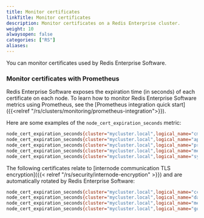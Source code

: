 ```yaml
---
title: Monitor certificates
linkTitle: Monitor certificates
description: Monitor certificates on a Redis Enterprise cluster.
weight: 10
alwaysopen: false
categories: ["RS"]
aliases: 
---
```


You can monitor certificates used by Redis Enterprise Software.

### Monitor certificates with Prometheus

Redis Enterprise Software exposes the expiration time (in seconds) of each certificate on each node. To learn how to monitor Redis Enterprise Software metrics using Prometheus, see the [Prometheus integration quick start]({{<relref "/rs/clusters/monitoring/prometheus-integration">}}).

Here are some examples of the `node_cert_expiration_seconds` metric:

```sh
node_cert_expiration_seconds{cluster="mycluster.local",logical_name="cm",node="1",path="/etc/opt/redislabs/cm_cert.pem"} 31104000.0
node_cert_expiration_seconds{cluster="mycluster.local",logical_name="api",node="1",path="/etc/opt/redislabs/api_cert.pem"} 31104000.0
node_cert_expiration_seconds{cluster="mycluster.local",logical_name="proxy",node="1",path="/etc/opt/redislabs/proxy_cert.pem"} 31104000.0
node_cert_expiration_seconds{cluster="mycluster.local",logical_name="metrics_exporter",node="1",path="/etc/opt/redislabs/metrics_exporter_cert.pem"} 31104000.0
node_cert_expiration_seconds{cluster="mycluster.local",logical_name="syncer",node="1",path="/etc/opt/redislabs/syncer_cert.pem"} 31104000.0
```

The following certificates relate to [internode communication TLS encryption]({{< relref "/rs/security/internode-encryption" >}}) and are automatically rotated by Redis Enterprise Software:

```sh
node_cert_expiration_seconds{cluster="mycluster.local",logical_name="ccs_internode_encryption",node="1",path="/etc/opt/redislabs/ccs_internode_encryption_cert.pem"} 2592000.0
node_cert_expiration_seconds{cluster="mycluster.local",logical_name="data_internode_encryption",node="1",path="/etc/opt/redislabs/data_internode_encryption_cert.pem"} 2592000.0
node_cert_expiration_seconds{cluster="mycluster.local",logical_name="mesh_ca_signed",node="1",path="/etc/opt/redislabs/mesh_ca_signed_cert.pem"} 2592000.0
node_cert_expiration_seconds{cluster="mycluster.local",logical_name="gossip_ca_signed",node="1",path="/etc/opt/redislabs/gossip_ca_signed_cert.pem"} 2592000.0
```
